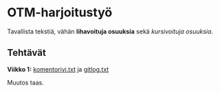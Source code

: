 # OTM-harjoitustyö #
Tavallista tekstiä, vähän **lihavoituja osuuksia** sekä *kursivoituja osuuksia*. 

## Tehtävät ##
**Viikko 1:** 
[komentorivi.txt](https://github.com/elgecaro/otm-harjoitustyo/blob/master/laskarit/viikko1/komentorivi.txt) ja [gitlog.txt](https://github.com/elgecaro/otm-harjoitustyo/blob/master/laskarit/viikko1/gitlog.txt)

Muutos taas.
